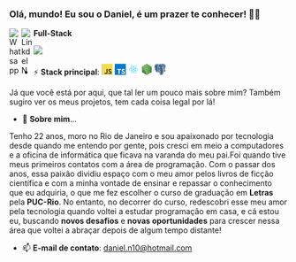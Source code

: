 ### Olá, mundo! Eu sou o Daniel, é um prazer te conhecer! 👋😄

**Full-Stack**
<a target="_blank" href="https://api.whatsapp.com/send?phone=5521997414396">
  <img align="left" alt="Whatsapp" width="22px" src="https://cdn.jsdelivr.net/npm/simple-icons@v3/icons/whatsapp.svg" />
</a>
<a target="_blank" href="https://www.linkedin.com/in/daniel-pereira-de-souza-9645791b2/">
  <img align="left" alt="LinkdeIN" width="22px" src="https://cdn.jsdelivr.net/npm/simple-icons@v3/icons/linkedin.svg" />
</a>

<img width="400px" src="https://lh3.googleusercontent.com/proxy/zwnY4qV72Pw0nfgKXAg8nyzo2BoS0tf12pwN78AhQn8e8Kdb2RxkkgwhGREkeaGKX9LoXqEjyiK614QH_1g_Au8THBb8d8Qb6v7PFzcm8g7fsvSZWB8vCS-Z6e_ZF-hIVOfM_HQZ"/>

- ⚡ **Stack principal**: <code><img height="20" src="https://raw.githubusercontent.com/github/explore/80688e429a7d4ef2fca1e82350fe8e3517d3494d/topics/javascript/javascript.png"></code>  <code><img height="20" src="https://raw.githubusercontent.com/github/explore/80688e429a7d4ef2fca1e82350fe8e3517d3494d/topics/typescript/typescript.png"></code>  <code><img height="20" src="https://raw.githubusercontent.com/github/explore/80688e429a7d4ef2fca1e82350fe8e3517d3494d/topics/react/react.png"></code> <code><img height="20" src="https://raw.githubusercontent.com/github/explore/80688e429a7d4ef2fca1e82350fe8e3517d3494d/topics/nodejs/nodejs.png"></code> <code><img height="20" src="https://raw.githubusercontent.com/github/explore/80688e429a7d4ef2fca1e82350fe8e3517d3494d/topics/postgresql/postgresql.png"></code>

Já que você está por aqui, que tal ler um pouco mais sobre mim? Também sugiro ver os meus projetos, tem cada coisa legal por lá!

- 💬 **Sobre mim**...

Tenho 22 anos, moro no Rio de Janeiro e sou apaixonado por tecnologia desde quando me entendo por gente, pois cresci em meio a computadores e a oficina de informática que ficava na varanda do meu pai.Foi quando tive meus primeiros contatos com a área de programação. Com o passar dos anos, essa paixão dividiu espaço com o meu amor pelos livros de ficção científica e com a minha vontade de ensinar e repassar o conhecimento que eu adquiria, o que me fez escolher o curso de graduação em **Letras** pela **PUC-Rio**. No entanto, no decorrer do curso, redescobri esse meu amor pela tecnologia quando voltei a estudar programação em casa, e cá estou eu, buscando **novos desafios** e **novas oportunidades** para crescer nessa área que voltei a abraçar depois de algum tempo distante! 

- 📫 **E-mail de contato**: daniel.n10@hotmail.com
<!--
**psdaniel/psdaniel** is a ✨ _special_ ✨ repository because its `README.md` (this file) appears on your GitHub profile.

- 🌱 Atualmente estou aprendendo 
- 👯 I’m looking to collaborate on ...
- 🤔 I’m looking for help with ...
-->
